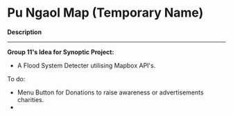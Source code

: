 # Pu Ngaol Map (Temporary Name) #

**Description**
_______


**Group 11's Idea for Synoptic Project:**
- A Flood System Detecter utilising Mapbox API's.

To do:

- Menu Button for Donations to raise awareness or advertisements charities.
- 
